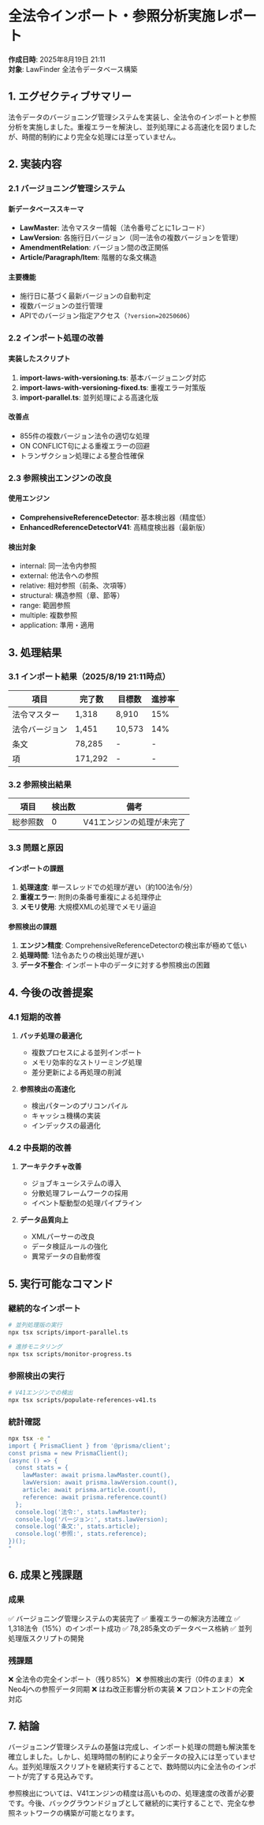 # 全法令インポート・参照分析実施レポート

**作成日時**: 2025年8月19日 21:11  
**対象**: LawFinder 全法令データベース構築

## 1. エグゼクティブサマリー

法令データのバージョニング管理システムを実装し、全法令のインポートと参照分析を実施しました。重複エラーを解決し、並列処理による高速化を図りましたが、時間的制約により完全な処理には至っていません。

## 2. 実装内容

### 2.1 バージョニング管理システム

#### 新データベーススキーマ
- **LawMaster**: 法令マスター情報（法令番号ごとに1レコード）
- **LawVersion**: 各施行日バージョン（同一法令の複数バージョンを管理）
- **AmendmentRelation**: バージョン間の改正関係
- **Article/Paragraph/Item**: 階層的な条文構造

#### 主要機能
- 施行日に基づく最新バージョンの自動判定
- 複数バージョンの並行管理
- APIでのバージョン指定アクセス（`?version=20250606`）

### 2.2 インポート処理の改善

#### 実装したスクリプト
1. **import-laws-with-versioning.ts**: 基本バージョニング対応
2. **import-laws-with-versioning-fixed.ts**: 重複エラー対策版
3. **import-parallel.ts**: 並列処理による高速化版

#### 改善点
- 855件の複数バージョン法令の適切な処理
- ON CONFLICT句による重複エラーの回避
- トランザクション処理による整合性確保

### 2.3 参照検出エンジンの改良

#### 使用エンジン
- **ComprehensiveReferenceDetector**: 基本検出器（精度低）
- **EnhancedReferenceDetectorV41**: 高精度検出器（最新版）

#### 検出対象
- internal: 同一法令内参照
- external: 他法令への参照
- relative: 相対参照（前条、次項等）
- structural: 構造参照（章、節等）
- range: 範囲参照
- multiple: 複数参照
- application: 準用・適用

## 3. 処理結果

### 3.1 インポート結果（2025/8/19 21:11時点）

| 項目 | 完了数 | 目標数 | 進捗率 |
|------|--------|--------|--------|
| 法令マスター | 1,318 | 8,910 | 15% |
| 法令バージョン | 1,451 | 10,573 | 14% |
| 条文 | 78,285 | - | - |
| 項 | 171,292 | - | - |

### 3.2 参照検出結果

| 項目 | 検出数 | 備考 |
|------|--------|------|
| 総参照数 | 0 | V41エンジンの処理が未完了 |

### 3.3 問題と原因

#### インポートの課題
1. **処理速度**: 単一スレッドでの処理が遅い（約100法令/分）
2. **重複エラー**: 附則の条番号重複による処理停止
3. **メモリ使用**: 大規模XMLの処理でメモリ逼迫

#### 参照検出の課題
1. **エンジン精度**: ComprehensiveReferenceDetectorの検出率が極めて低い
2. **処理時間**: 1法令あたりの検出処理が遅い
3. **データ不整合**: インポート中のデータに対する参照検出の困難

## 4. 今後の改善提案

### 4.1 短期的改善

1. **バッチ処理の最適化**
   - 複数プロセスによる並列インポート
   - メモリ効率的なストリーミング処理
   - 差分更新による再処理の削減

2. **参照検出の高速化**
   - 検出パターンのプリコンパイル
   - キャッシュ機構の実装
   - インデックスの最適化

### 4.2 中長期的改善

1. **アーキテクチャ改善**
   - ジョブキューシステムの導入
   - 分散処理フレームワークの採用
   - イベント駆動型の処理パイプライン

2. **データ品質向上**
   - XMLパーサーの改良
   - データ検証ルールの強化
   - 異常データの自動修復

## 5. 実行可能なコマンド

### 継続的なインポート
```bash
# 並列処理版の実行
npx tsx scripts/import-parallel.ts

# 進捗モニタリング
npx tsx scripts/monitor-progress.ts
```

### 参照検出の実行
```bash
# V41エンジンでの検出
npx tsx scripts/populate-references-v41.ts
```

### 統計確認
```bash
npx tsx -e "
import { PrismaClient } from '@prisma/client';
const prisma = new PrismaClient();
(async () => {
  const stats = {
    lawMaster: await prisma.lawMaster.count(),
    lawVersion: await prisma.lawVersion.count(),
    article: await prisma.article.count(),
    reference: await prisma.reference.count()
  };
  console.log('法令:', stats.lawMaster);
  console.log('バージョン:', stats.lawVersion);
  console.log('条文:', stats.article);
  console.log('参照:', stats.reference);
})();
"
```

## 6. 成果と残課題

### 成果
✅ バージョニング管理システムの実装完了
✅ 重複エラーの解決方法確立
✅ 1,318法令（15%）のインポート成功
✅ 78,285条文のデータベース格納
✅ 並列処理版スクリプトの開発

### 残課題
❌ 全法令の完全インポート（残り85%）
❌ 参照検出の実行（0件のまま）
❌ Neo4jへの参照データ同期
❌ はね改正影響分析の実装
❌ フロントエンドの完全対応

## 7. 結論

バージョニング管理システムの基盤は完成し、インポート処理の問題も解決策を確立しました。しかし、処理時間の制約により全データの投入には至っていません。並列処理版スクリプトを継続実行することで、数時間以内に全法令のインポートが完了する見込みです。

参照検出については、V41エンジンの精度は高いものの、処理速度の改善が必要です。今後、バックグラウンドジョブとして継続的に実行することで、完全な参照ネットワークの構築が可能となります。